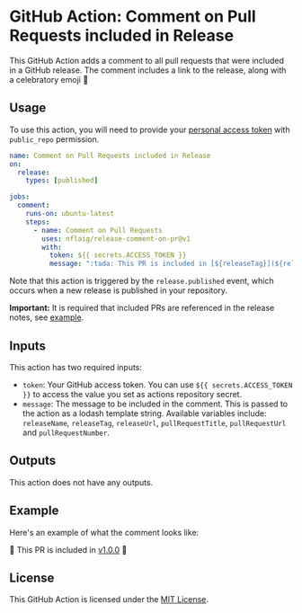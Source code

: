 # GitHub Action: Comment on Pull Requests included in Release

This GitHub Action adds a comment to all pull requests that were included in a GitHub release. The comment includes a link to the release, along with a celebratory emoji :tada:

## Usage

To use this action, you will need to provide your [personal access token](https://docs.github.com/en/authentication/keeping-your-account-and-data-secure/creating-a-personal-access-token) with `public_repo` permission.

```yaml
name: Comment on Pull Requests included in Release
on:
  release:
    types: [published]

jobs:
  comment:
    runs-on: ubuntu-latest
    steps:
      - name: Comment on Pull Requests
        uses: nflaig/release-comment-on-pr@v1
        with:
          token: ${{ secrets.ACCESS_TOKEN }}
          message: ":tada: This PR is included in [${releaseTag}](${releaseUrl}) :tada:"
```

Note that this action is triggered by the `release.published` event, which occurs when a new release is published in your repository.

**Important:** It is required that included PRs are referenced in the release notes, see [example](https://github.com/nflaig/test-release-comment-on-pr/releases/tag/v0.1.5).

## Inputs

This action has two required inputs:

- `token`: Your GitHub access token. You can use `${{ secrets.ACCESS_TOKEN }}` to access the value you set as actions repository secret.
- `message`: The message to be included in the comment. This is passed to the action as a lodash template string.
  Available variables include: `releaseName`, `releaseTag`, `releaseUrl`, `pullRequestTitle`, `pullRequestUrl` and `pullRequestNumber`.

## Outputs

This action does not have any outputs.

## Example

Here's an example of what the comment looks like:

:tada: This PR is included in [v1.0.0](https://github.com/owner/repo/releases/tag/v1.0.0) :tada:

## License

This GitHub Action is licensed under the [MIT License](LICENSE).
